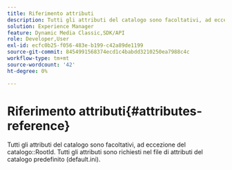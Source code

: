 ```yaml
---
title: Riferimento attributi
description: Tutti gli attributi del catalogo sono facoltativi, ad eccezione del catalogo RootId. Tutti gli attributi sono richiesti nel file di attributi del catalogo predefinito (default.ini).
solution: Experience Manager
feature: Dynamic Media Classic,SDK/API
role: Developer,User
exl-id: ecfc0b25-f056-483e-b199-c42a89de1199
source-git-commit: 8454991568374ecd1c4babdd3210250ea7988c4c
workflow-type: tm+mt
source-wordcount: '42'
ht-degree: 0%

---
```


# Riferimento attributi{#attributes-reference}

Tutti gli attributi del catalogo sono facoltativi, ad eccezione del catalogo::RootId. Tutti gli attributi sono richiesti nel file di attributi del catalogo predefinito (default.ini).
